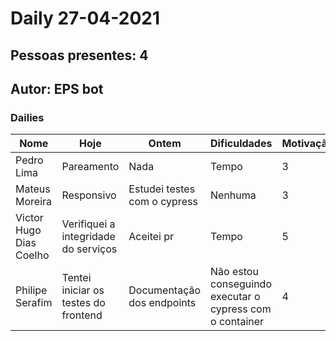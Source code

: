 # Daily 27-04-2021

## Pessoas presentes: 4

## Autor: EPS bot

### Dailies

|Nome | Hoje| Ontem| Dificuldades|Motivação|
| --- | --- | --- | --- |---|
|Pedro Lima|Pareamento|Nada|Tempo|3|
|Mateus Moreira|Responsivo|Estudei testes com o cypress|Nenhuma|3|
|Victor Hugo Dias Coelho|Verifiquei a integridade do serviços|Aceitei pr|Tempo|5|
|Philipe Serafim|Tentei iniciar os testes do frontend|Documentação dos endpoints|Não estou conseguindo executar o cypress com o container|4|


